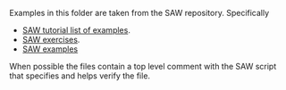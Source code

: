 Examples in this folder are taken from the SAW repository. Specifically
* [SAW tutorial list of examples](https://github.com/GaloisInc/saw-script/tree/master/doc/tutorial/code).
* [SAW exercises](https://github.com/GaloisInc/saw-script/tree/master/exercises).
* [SAW examples](https://github.com/GaloisInc/saw-script/tree/master/examples)

When possible the files contain a top level comment with the SAW script that specifies and helps verify the file.
